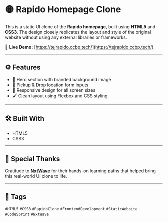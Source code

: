 # 🟡 Rapido Homepage Clone

This is a static UI clone of the **Rapido homepage**, built using **HTML5** and **CSS3**. The design closely replicates the layout and style of the original website without using any external libraries or frameworks.

🔗 **Live Demo:** [https://tejrapido.ccbp.tech/](https://tejrapido.ccbp.tech/)

---

## ⚙️ Features

- 🛵 Hero section with branded background image
- 📍 Pickup & Drop location form inputs
- 📱 Responsive design for all screen sizes
- 🖌️ Clean layout using Flexbox and CSS styling

---

## 🛠️ Built With

- HTML5
- CSS3

---

## 🙏 Special Thanks

Gratitude to **[NxtWave](https://www.ccbp.in/)** for their hands-on learning paths that helped bring this real-world UI clone to life.

---

## 📌 Tags

`#HTML5` `#CSS3` `#RapidoClone` `#FrontendDevelopment` `#StaticWebsite` `#CodeSprint` `#NxtWave`
